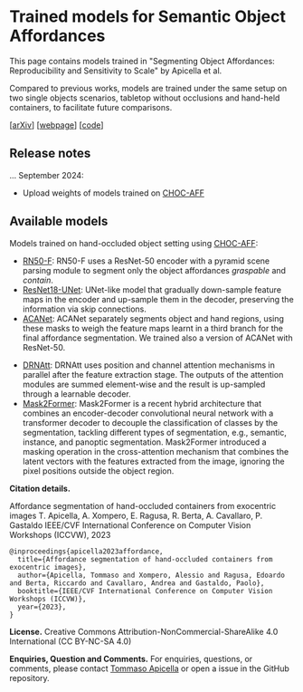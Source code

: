 # Trained models for Semantic Object Affordances
This page contains models trained in "Segmenting Object Affordances: Reproducibility and Sensitivity to Scale" by Apicella et al. 

Compared to previous works, models are trained under the same setup on two single objects scenarios, tabletop without occlusions and hand-held containers, to facilitate future comparisons. 

[[arXiv](https://arxiv.org/abs/2409.01814)]
[[webpage](https://apicis.github.io/aff-seg/)] 
[[code](https://github.com/apicis/aff-seg/)]

## Release notes
... September 2024:
* Upload weights of models trained on [CHOC-AFF](https://arxiv.org/abs/2308.11233)


## Available models
Models trained on hand-occluded object setting using [CHOC-AFF](https://arxiv.org/abs/2308.11233):
* [RN50-F](https://arxiv.org/abs/1903.11816): RN50-F uses a ResNet-50 encoder with a pyramid scene parsing module to segment only the object affordances *graspable* and *contain*. 
* [ResNet18-UNet](https://arxiv.org/abs/1505.04597): UNet-like model that gradually down-sample feature maps in the encoder and up-sample them in the decoder, preserving the information via skip connections.
* [ACANet](https://arxiv.org/abs/2308.11233): ACANet separately segments object and hand regions, using these masks to weigh the feature maps learnt in a third branch for the final affordance segmentation. We trained also a version of ACANet with ResNet-50.
<!-- Models trained on unoccluded object setting using [UMD](...):
* [AffordanceNet](...): AffordanceNet is a two-stage method that detects the object and segments affordances.
* [CNN](...): CNN is based on an encoder-decoder architecture to segment affordances. 
Models trained on both settings: -->
* [DRNAtt](https://www.sciencedirect.com/science/article/pii/S0925231221000278): DRNAtt uses position and channel attention mechanisms in parallel after the feature extraction stage. The outputs of the attention modules are summed element-wise and the result is up-sampled through a learnable decoder.
* [Mask2Former](https://arxiv.org/abs/2112.01527): Mask2Former is a recent hybrid architecture that combines an encoder-decoder convolutional neural network with a transformer decoder to decouple the classification of classes by the segmentation, tackling different types of segmentation, e.g., semantic, instance, and panoptic segmentation. Mask2Former introduced a masking operation in the cross-attention mechanism that combines the latent vectors with the features extracted from the image, ignoring the pixel positions outside the object region.

**Citation details.**

Affordance segmentation of hand-occluded containers from exocentric images
T. Apicella, A. Xompero, E. Ragusa, R. Berta, A. Cavallaro, P. Gastaldo
IEEE/CVF International Conference on Computer Vision Workshops (ICCVW), 2023

```
@inproceedings{apicella2023affordance,
  title={Affordance segmentation of hand-occluded containers from exocentric images},
  author={Apicella, Tommaso and Xompero, Alessio and Ragusa, Edoardo and Berta, Riccardo and Cavallaro, Andrea and Gastaldo, Paolo},
  booktitle={IEEE/CVF International Conference on Computer Vision Workshops (ICCVW)},
  year={2023},
}
```

**License.** Creative Commons Attribution-NonCommercial-ShareAlike 4.0 International (CC BY-NC-SA 4.0)

**Enquiries, Question and Comments.** For enquiries, questions, or comments, please contact [Tommaso Apicella](mailto:tommaso.apicella@edu.unige.it) or open a issue in the GitHub repository.

